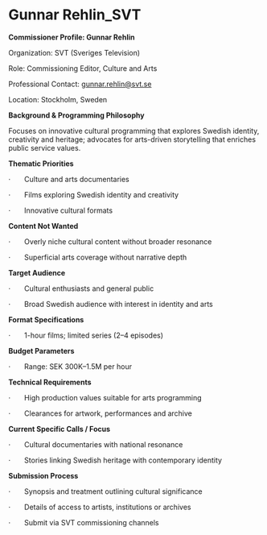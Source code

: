 # Gunnar Rehlin_SVT

**Commissioner Profile: Gunnar Rehlin**

Organization: SVT (Sveriges Television)

Role: Commissioning Editor, Culture and Arts

Professional Contact: gunnar.rehlin@svt.se

Location: Stockholm, Sweden

**Background & Programming Philosophy**

Focuses on innovative cultural programming that explores Swedish identity, creativity and heritage; advocates for arts-driven storytelling that enriches public service values.

**Thematic Priorities**

·       Culture and arts documentaries

·       Films exploring Swedish identity and creativity

·       Innovative cultural formats

**Content Not Wanted**

·       Overly niche cultural content without broader resonance

·       Superficial arts coverage without narrative depth

**Target Audience**

·       Cultural enthusiasts and general public

·       Broad Swedish audience with interest in identity and arts

**Format Specifications**

·       1-hour films; limited series (2–4 episodes)

**Budget Parameters**

·       Range: SEK 300K–1.5M per hour

**Technical Requirements**

·       High production values suitable for arts programming

·       Clearances for artwork, performances and archive

**Current Specific Calls / Focus**

·       Cultural documentaries with national resonance

·       Stories linking Swedish heritage with contemporary identity

**Submission Process**

·       Synopsis and treatment outlining cultural significance

·       Details of access to artists, institutions or archives

·       Submit via SVT commissioning channels